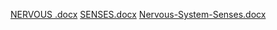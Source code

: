[NERVOUS .docx](https://github.com/user-attachments/files/17004706/NERVOUS.docx)
[SENSES.docx](https://github.com/user-attachments/files/17004709/SENSES.docx)
[Nervous-System-Senses.docx](https://github.com/user-attachments/files/17004710/Nervous-System-Senses.docx)
